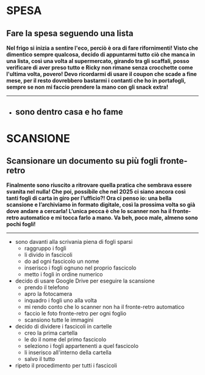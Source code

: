# SPESA
## Fare la spesa seguendo una lista

**Nel frigo si inizia a sentire l'eco, perciò è ora di fare rifornimenti! Visto che dimentico sempre qualcosa, decido di appuntarmi tutto ciò che manca in una lista, così una volta al supermercato, girando tra gli scaffali, posso verificare di aver preso tutto e Ricky non rimane senza crocchette come l'ultima volta, povero! Devo ricordarmi di usare il coupon che scade a fine mese, per il resto dovrebbero bastarmi i contanti che ho in portafogli, sempre se non mi faccio prendere la mano con gli snack extra!**

----

- sono dentro casa e ho fame
    -






# SCANSIONE
## Scansionare un documento su più fogli fronte-retro

**Finalmente sono riuscito a ritrovare quella pratica che sembrava essere svanita nel nulla! Che poi, possibile che nel 2025 ci siano ancora così tanti fogli di carta in giro per l’ufficio?! Ora ci penso io: una bella scansione e l’archiviamo in formato digitale, così la prossima volta so già dove andare a cercarla! L’unica pecca è che lo scanner non ha il fronte-retro automatico e mi tocca farlo a mano. Va beh, poco male, almeno sono pochi fogli!**

----

- sono davanti alla scrivania piena di fogli sparsi
    - raggruppo i fogli
    - li divido in fascicoli
    - do ad ogni fascicolo un nome
    - inserisco i fogli ognuno nel proprio fascicolo
    - metto i fogli in ordine numerico
- decido di usare Google Drive per eseguire la scansione
    - prendo il telefono
    - apro la fotocamera
    - inquadro i fogli uno alla volta
    - mi rendo conto che lo scanner non ha il fronte-retro automatico
    - faccio le foto fronte-retro per ogni foglio
    - scansiono tutte le immagini
- decido di dividere i fascicoli in cartelle
    - creo la prima cartella
    - le do il nome del primo fascicolo
    - seleziono i fogli appartenenti a quel fascicolo
    - li inserisco all'interno della cartella
    - salvo il tutto
- ripeto il procedimento per tutti i fascicoli